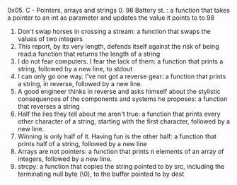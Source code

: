 0x05. C - Pointers, arrays and strings
0. 98 Battery st. : a function that takes a pointer to an int as parameter and updates the value it points to to 98
1. Don't swap horses in crossing a stream: a function that swaps the values of two integers
2. This report, by its very length, defends itself against the risk of being read:a function that returns the length of a string
3. I do not fear computers. I fear the lack of them: a function that prints a string, followed by a new line, to stdout
4. I can only go one way. I've not got a reverse gear: a function that prints a string, in reverse, followed by a new line.
5. A good engineer thinks in reverse and asks himself about the stylistic consequences of the components and systems he proposes:
a function that reverses a string
6. Half the lies they tell about me aren't true:  a function that prints every other character of a string, starting with the first character, followed by a new line.
7. Winning is only half of it. Having fun is the other half:  a function that prints half of a string, followed by a new line
8. Arrays are not pointers: a function that prints n elements of an array of integers, followed by a new line.
9. strcpy:  a function that copies the string pointed to by src, including the terminating null byte (\0), to the buffer pointed to by dest

